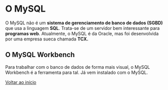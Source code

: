 

# O MySQL

O MySQL não é um **sistema de gerenciamento de banco de dados (SGBD)** que usa a linguagem **SQL**. Trata-se de um servidor bem interessante para **programas web**. Atualmente, o MySQL é da Oracle, mas foi desenvolvida por uma empresa sueca chamada **TCX.**

## O MySQL Workbench

Para trabalhar com o banco de dados de forma mais visual, o MySQL Workbench é a ferramenta para tal. Já vem instalado com o MySQL.

[Voltar ao início](../README.md)
